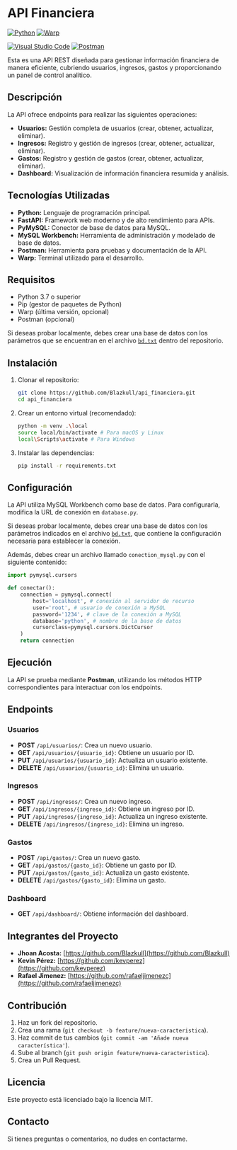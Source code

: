# API Financiera
[![Python](https://img.shields.io/badge/python-3.8+-blue.svg)](https://www.python.org/downloads/)
[![Warp](https://img.shields.io/badge/Warp-Terminal-black.svg)](https://warp.dev/)

[![Visual Studio Code](https://img.shields.io/badge/Visual%20Studio%20Code-IDE-blue.svg)](https://code.visualstudio.com/)
[![Postman](https://img.shields.io/badge/Postman-API%20Client-orange.svg)](https://www.postman.com/)

Esta es una API REST diseñada para gestionar información financiera de manera eficiente, cubriendo usuarios, ingresos, gastos y proporcionando un panel de control analítico.

## Descripción

La API ofrece endpoints para realizar las siguientes operaciones:

- **Usuarios:** Gestión completa de usuarios (crear, obtener, actualizar, eliminar).
- **Ingresos:** Registro y gestión de ingresos (crear, obtener, actualizar, eliminar).
- **Gastos:** Registro y gestión de gastos (crear, obtener, actualizar, eliminar).
- **Dashboard:** Visualización de información financiera resumida y análisis.

## Tecnologías Utilizadas

- **Python:** Lenguaje de programación principal.
- **FastAPI:** Framework web moderno y de alto rendimiento para APIs.
- **PyMySQL:** Conector de base de datos para MySQL.
- **MySQL Workbench:** Herramienta de administración y modelado de base de datos.
- **Postman:** Herramienta para pruebas y documentación de la API.
- **Warp:** Terminal utilizado para el desarrollo.

## Requisitos

- Python 3.7 o superior
- Pip (gestor de paquetes de Python)
- Warp (última versión, opcional)
- Postman (opcional)

Si deseas probar localmente, debes crear una base de datos con los parámetros que se encuentran en el archivo [`bd.txt`](https://github.com/Blazkull/api_financiera/blob/main/bd.txt) dentro del repositorio.

## Instalación

1. Clonar el repositorio:

   ```bash
   git clone https://github.com/Blazkull/api_financiera.git
   cd api_financiera
   ```

2. Crear un entorno virtual (recomendado):

   ```bash
   python -m venv .\local
   source local/bin/activate # Para macOS y Linux
   local\Scripts\activate # Para Windows
   ```

3. Instalar las dependencias:

   ```bash
   pip install -r requirements.txt
   ```

## Configuración

La API utiliza MySQL Workbench como base de datos. Para configurarla, modifica la URL de conexión en `database.py`.

Si deseas probar localmente, debes crear una base de datos con los parámetros indicados en el archivo [`bd.txt`](https://github.com/Blazkull/api_financiera/blob/main/bd.txt), que contiene la configuración necesaria para establecer la conexión.

Además, debes crear un archivo llamado `conection_mysql.py` con el siguiente contenido:

```python
import pymysql.cursors

def conectar():
    connection = pymysql.connect(
        host='localhost', # conexión al servidor de recurso
        user='root', # usuario de conexión a MySQL
        password='1234', # clave de la conexión a MySQL
        database='python', # nombre de la base de datos
        cursorclass=pymysql.cursors.DictCursor
    )
    return connection
```

## Ejecución

La API se prueba mediante **Postman**, utilizando los métodos HTTP correspondientes para interactuar con los endpoints.

## Endpoints

### Usuarios

- **POST** `/api/usuarios/`: Crea un nuevo usuario.
- **GET** `/api/usuarios/{usuario_id}`: Obtiene un usuario por ID.
- **PUT** `/api/usuarios/{usuario_id}`: Actualiza un usuario existente.
- **DELETE** `/api/usuarios/{usuario_id}`: Elimina un usuario.

### Ingresos

- **POST** `/api/ingresos/`: Crea un nuevo ingreso.
- **GET** `/api/ingresos/{ingreso_id}`: Obtiene un ingreso por ID.
- **PUT** `/api/ingresos/{ingreso_id}`: Actualiza un ingreso existente.
- **DELETE** `/api/ingresos/{ingreso_id}`: Elimina un ingreso.

### Gastos

- **POST** `/api/gastos/`: Crea un nuevo gasto.
- **GET** `/api/gastos/{gasto_id}`: Obtiene un gasto por ID.
- **PUT** `/api/gastos/{gasto_id}`: Actualiza un gasto existente.
- **DELETE** `/api/gastos/{gasto_id}`: Elimina un gasto.

### Dashboard

- **GET** `/api/dashboard/`: Obtiene información del dashboard.

## Integrantes del Proyecto

- **Jhoan Acosta:** [https://github.com/Blazkull](https://github.com/Blazkull)
- **Kevin Pérez:** [https://github.com/kevperez](https://github.com/kevperez)
- **Rafael Jimenez:** [https://github.com/rafaeljimenezc](https://github.com/rafaeljimenezc)

## Contribución

1. Haz un fork del repositorio.
2. Crea una rama (`git checkout -b feature/nueva-caracteristica`).
3. Haz commit de tus cambios (`git commit -am 'Añade nueva característica'`).
4. Sube al branch (`git push origin feature/nueva-caracteristica`).
5. Crea un Pull Request.

## Licencia

Este proyecto está licenciado bajo la licencia MIT.

## Contacto

Si tienes preguntas o comentarios, no dudes en contactarme.

